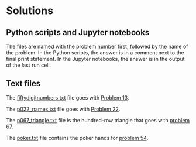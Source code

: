 # Solutions
## Python scripts and Jupyter notebooks

The files are named with the problem number first, followed by the name of the problem.
In the Python scripts, the answer is in a comment next to the final print statement.
In the Jupyter notebooks, the answer is in the output of the last run cell.

## Text files

The [fiftydigitnumbers.txt](./fiftydigitnumbers.txt) file goes with [Problem 13](./problem_13_large_sum.py).

The [p022_names.txt](./p022_names.txt) file goes with [Problem 22](./problem_22_names_scores.ipynb).

The [p067_triangle.txt](./p067_triangle.txt) file is the hundred-row triangle
that goes with [problem 67](problem_67_max_path_sum_II.ipynb).

The [poker.txt](./poker.txt) file contains the poker hands for [problem 54](./problem_54_poker_hands.ipynb).